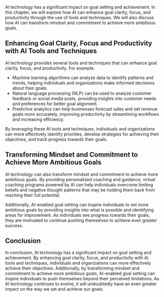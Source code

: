 
AI technology has a significant impact on goal setting and achievement. In this chapter, we will explore how AI can enhance goal clarity, focus, and productivity through the use of tools and techniques. We will also discuss how AI can transform mindset and commitment to achieve more ambitious goals.

Enhancing Goal Clarity, Focus and Productivity with AI Tools and Techniques
---------------------------------------------------------------------------

AI technology provides several tools and techniques that can enhance goal clarity, focus, and productivity. For example:

* Machine learning algorithms can analyze data to identify patterns and trends, helping individuals and organizations make informed decisions about their goals.
* Natural language processing (NLP) can be used to analyze customer feedback or social media posts, providing insights into customer needs and preferences for better goal alignment.
* Predictive analytics can help businesses forecast sales and set revenue goals more accurately, improving productivity by streamlining workflows and increasing efficiency.

By leveraging these AI tools and techniques, individuals and organizations can more effectively identify priorities, develop strategies for achieving their objectives, and track progress towards their goals.

Transforming Mindset and Commitment to Achieve More Ambitious Goals
-------------------------------------------------------------------

AI technology can also transform mindset and commitment to achieve more ambitious goals. By providing personalized coaching and guidance, virtual coaching programs powered by AI can help individuals overcome limiting beliefs and negative thought patterns that may be holding them back from reaching their full potential.

Additionally, AI-enabled goal setting can inspire individuals to set more ambitious goals by providing insights into what is possible and identifying areas for improvement. As individuals see progress towards their goals, they are motivated to continue pushing themselves to achieve even greater success.

Conclusion
----------

In conclusion, AI technology has a significant impact on goal setting and achievement. By enhancing goal clarity, focus, and productivity with AI tools and techniques, individuals and organizations can more effectively achieve their objectives. Additionally, by transforming mindset and commitment to achieve more ambitious goals, AI-enabled goal setting can inspire individuals to push themselves beyond their perceived limitations. As AI technology continues to evolve, it will undoubtedly have an even greater impact on the way we set and achieve our goals.

